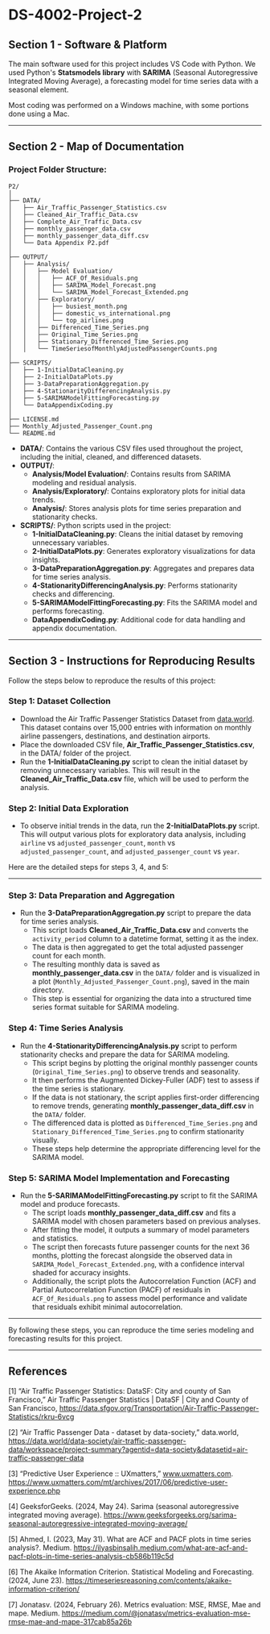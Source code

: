 # DS-4002-Project-2

## Section 1 - Software & Platform

The main software used for this project includes VS Code with Python. We used Python's **Statsmodels library** with **SARIMA** (Seasonal Autoregressive Integrated Moving Average), a forecasting model for time series data with a seasonal element.

Most coding was performed on a Windows machine, with some portions done using a Mac.

---

## Section 2 - Map of Documentation

### Project Folder Structure:

```
P2/
│
├── DATA/
│   ├── Air_Traffic_Passenger_Statistics.csv
│   ├── Cleaned_Air_Traffic_Data.csv
│   ├── Complete_Air_Traffic_Data.csv
│   ├── monthly_passenger_data.csv
│   ├── monthly_passenger_data_diff.csv
│   └── Data Appendix P2.pdf
│
├── OUTPUT/
│   ├── Analysis/
│   │   ├── Model Evaluation/
│   │   │   ├── ACF_Of_Residuals.png
│   │   │   ├── SARIMA_Model_Forecast.png
│   │   │   └── SARIMA_Model_Forecast_Extended.png
│   │   ├── Exploratory/
│   │   │   ├── busiest_month.png
│   │   │   ├── domestic_vs_international.png
│   │   │   └── top_airlines.png
│   │   ├── Differenced_Time_Series.png
│   │   ├── Original_Time_Series.png
│   │   ├── Stationary_Differenced_Time_Series.png
│   │   └── TimeSeriesofMonthlyAdjustedPassengerCounts.png
│
├── SCRIPTS/
│   ├── 1-InitialDataCleaning.py
│   ├── 2-InitialDataPlots.py
│   ├── 3-DataPreparationAggregation.py
│   ├── 4-StationarityDifferencingAnalysis.py
│   ├── 5-SARIMAModelFittingForecasting.py
│   └── DataAppendixCoding.py
│  
├── LICENSE.md
├── Monthly_Adjusted_Passenger_Count.png
└── README.md
```

- **DATA/**: Contains the various CSV files used throughout the project, including the initial, cleaned, and differenced datasets.
- **OUTPUT/**:
  - **Analysis/Model Evaluation/**: Contains results from SARIMA modeling and residual analysis.
  - **Analysis/Exploratory/**: Contains exploratory plots for initial data trends.
  - **Analysis/**: Stores analysis plots for time series preparation and stationarity checks.
- **SCRIPTS/**: Python scripts used in the project:
  - **1-InitialDataCleaning.py**: Cleans the initial dataset by removing unnecessary variables.
  - **2-InitialDataPlots.py**: Generates exploratory visualizations for data insights.
  - **3-DataPreparationAggregation.py**: Aggregates and prepares data for time series analysis.
  - **4-StationarityDifferencingAnalysis.py**: Performs stationarity checks and differencing.
  - **5-SARIMAModelFittingForecasting.py**: Fits the SARIMA model and performs forecasting.
  - **DataAppendixCoding.py**: Additional code for data handling and appendix documentation.

---

## Section 3 - Instructions for Reproducing Results

Follow the steps below to reproduce the results of this project:

### Step 1: Dataset Collection
- Download the Air Traffic Passenger Statistics Dataset from [data.world](https://data.world/data-society/air-traffic-passenger-data/workspace/project-summary?agentid=data-society&datasetid=air-traffic-passenger-data). This dataset contains over 15,000 entries with information on monthly airline passengers, destinations, and destination airports.
- Place the downloaded CSV file, **Air_Traffic_Passenger_Statistics.csv**, in the DATA/ folder of the project.
- Run the **1-InitialDataCleaning.py** script to clean the initial dataset by removing unnecessary variables. This will result in the **Cleaned_Air_Traffic_Data.csv** file, which will be used to perform the analysis.

### Step 2: Initial Data Exploration
- To observe initial trends in the data, run the **2-InitialDataPlots.py** script. This will output various plots for exploratory data analysis, including `airline` vs `adjusted_passenger_count`, `month` vs `adjusted_passenger_count`, and `adjusted_passenger_count` vs `year`.

Here are the detailed steps for steps 3, 4, and 5:

---

### Step 3: Data Preparation and Aggregation
- Run the **3-DataPreparationAggregation.py** script to prepare the data for time series analysis.
  - This script loads **Cleaned_Air_Traffic_Data.csv** and converts the `activity_period` column to a datetime format, setting it as the index.
  - The data is then aggregated to get the total adjusted passenger count for each month.
  - The resulting monthly data is saved as **monthly_passenger_data.csv** in the `DATA/` folder and is visualized in a plot (`Monthly_Adjusted_Passenger_Count.png`), saved in the main directory.
  - This step is essential for organizing the data into a structured time series format suitable for SARIMA modeling.

### Step 4: Time Series Analysis
- Run the **4-StationarityDifferencingAnalysis.py** script to perform stationarity checks and prepare the data for SARIMA modeling.
  - This script begins by plotting the original monthly passenger counts (`Original_Time_Series.png`) to observe trends and seasonality.
  - It then performs the Augmented Dickey-Fuller (ADF) test to assess if the time series is stationary.
  - If the data is not stationary, the script applies first-order differencing to remove trends, generating **monthly_passenger_data_diff.csv** in the `DATA/` folder.
  - The differenced data is plotted as `Differenced_Time_Series.png` and `Stationary_Differenced_Time_Series.png` to confirm stationarity visually.
  - These steps help determine the appropriate differencing level for the SARIMA model.

### Step 5: SARIMA Model Implementation and Forecasting
- Run the **5-SARIMAModelFittingForecasting.py** script to fit the SARIMA model and produce forecasts.
  - The script loads **monthly_passenger_data_diff.csv** and fits a SARIMA model with chosen parameters based on previous analyses.
  - After fitting the model, it outputs a summary of model parameters and statistics.
  - The script then forecasts future passenger counts for the next 36 months, plotting the forecast alongside the observed data in `SARIMA_Model_Forecast_Extended.png`, with a confidence interval shaded for accuracy insights.
  - Additionally, the script plots the Autocorrelation Function (ACF) and Partial Autocorrelation Function (PACF) of residuals in `ACF_Of_Residuals.png` to assess model performance and validate that residuals exhibit minimal autocorrelation.

---

By following these steps, you can reproduce the time series modeling and forecasting results for this project.

---

## References 
[1] “Air Traffic Passenger Statistics: DataSF: City and county of San Francisco,” Air Traffic Passenger Statistics | DataSF | City and County of San Francisco, https://data.sfgov.org/Transportation/Air-Traffic-Passenger-Statistics/rkru-6vcg

[2] “Air Traffic Passenger Data - dataset by data-society,” data.world, https://data.world/data-society/air-traffic-passenger-data/workspace/project-summary?agentid=data-society&datasetid=air-traffic-passenger-data

[3] “Predictive User Experience :: UXmatters,” www.uxmatters.com. https://www.uxmatters.com/mt/archives/2017/06/predictive-user-experience.php

[4] GeeksforGeeks. (2024, May 24). Sarima (seasonal autoregressive integrated moving average). https://www.geeksforgeeks.org/sarima-seasonal-autoregressive-integrated-moving-average/

[5] Ahmed, I. (2023, May 31). What are ACF and PACF plots in time series analysis?. Medium. https://ilyasbinsalih.medium.com/what-are-acf-and-pacf-plots-in-time-series-analysis-cb586b119c5d 

[6] The Akaike Information Criterion. Statistical Modeling and Forecasting. (2024, June 23). https://timeseriesreasoning.com/contents/akaike-information-criterion/

[7] Jonatasv. (2024, February 26). Metrics evaluation: MSE, RMSE, Mae and mape. Medium. https://medium.com/@jonatasv/metrics-evaluation-mse-rmse-mae-and-mape-317cab85a26b